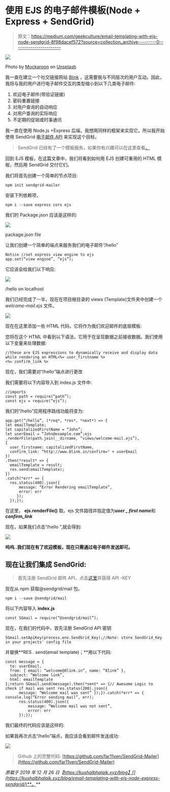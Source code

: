 # 使用 EJS 的电子邮件模板(Node + Express + SendGrid)

> 原文：<https://medium.com/geekculture/email-templating-with-ejs-node-sendgrid-8f98dacef572?source=collection_archive---------0----------------------->

![](img/ec06aa559e98db394cae28530cd72e36.png)

Photo by [Mockaroon](https://unsplash.com/@mockaroon?utm_source=unsplash&utm_medium=referral&utm_content=creditCopyText) on [Unsplash](https://unsplash.com/s/photos/template?utm_source=unsplash&utm_medium=referral&utm_content=creditCopyText)

我一直在建立一个社交链接网站 [8link](https://www.8link.in/?ref=medium) ，这需要我与不同层次的用户互动。因此，我将与我的用户进行电子邮件交互的类型缩小到以下几类电子邮件:

1.  欢迎电子邮件(带验证链接)
2.  密码重置链接
3.  对用户查询的自动响应
4.  对用户查询的实际响应
5.  不定期的促销或时事通讯

我一直在使用 Node.js +Express 后端，我想用同样的框架来实现它。所以我开始使用 SendGrid [电子邮件 API](https://sendgrid.com/solutions/email-api/) 来实现这个目标。

> SendGrid 已经有了一个模板服务，如果你有兴趣可以在这里查看[。](https://sendgrid.com/docs/ui/sending-email/how-to-send-an-email-with-dynamic-transactional-templates/)

回到 EJS 模板，在这篇文章中，我们将看到如何用 EJS 创建可重用的 HTML 模板，然后用 SendGrid 交付它们。

我们将首先创建一个简单的节点项目:

```
npm init sendgrid-mailer
```

安装下列依赖项，

```
npm i --save express cors ejs 
```

我们的 Package.json 应该是这样的:

![](img/fb10f8d47d7b3b3704d98bdaa727b55f.png)

package.json file

让我们创建一个简单的端点来服务我们的电子邮件“/hello”

```
Notice //set express view engine to ejs
app.set(“view engine”, “ejs”);
```

它应该会给我们以下响应:

![](img/a882aea0faf336e7593a5e2227e748c6.png)

/hello on localhost

我们已经完成了一半，现在在项目根目录的 views (Template)文件夹中创建一个 *welcome-mail.ejs* 文件。

![](img/d335eaaa2f2ceafe5dedaf262d02f59a.png)

现在在这里添加一些 HTML 代码，它将作为我们欢迎邮件的底层模板:

您将在这个 HTML 中看到以下语法，它用于在呈现数据之前接收数据。我们使用以下变量来处理数据:

```
//these are EJS expressions to dynamically receive and display data while rendering an HTML<%= user_firstname %>
<%= confirm_link %>
```

现在，我们需要对“/hello”端点进行更改

我们需要将以下内容导入到 index.js 文件中:

```
//imports
const path = require(“path”);
const ejs = require(“ejs”);
```

我们的“/hello”应用程序路线功能将变为:

```
app.get(“/hello”, (*req*, *res*, *next*) => {
let emailTemplate;
let capitalizedFirstName = “John”;
let userEmail = “John@example.com”;ejs
.renderFile(path.join(__dirname, “views/welcome-mail.ejs”), 
{
  user_firstname: capitalizedFirstName,
  confirm_link: “http://www.8link.in/confirm=" + userEmail
})
.then(*result* => {
  emailTemplate = result;
  res.send(emailTemplate);
})
.catch(*err* => {
  res.status(400).json({
      message: “Error Rendering emailTemplate”,
      error: err
     });
  });});
```

在这里， **ejs.renderFile()** 取。ejs 文件路径并指定值为***user _ first name***和 ***confirm_link***

现在，如果我们点击“/hello ”,就会得到:

![](img/a1faed0b771b1d55379eb3b70e949931.png)

**呜呜..我们现在有了欢迎模板，现在只需通过电子邮件发送即可。**

## 现在让我们集成 SendGrid:

> 首先注册 SendGrid 邮件 API，点击[这里](https://sendgrid.com/docs/API_Reference/api_v3.html)并获得 API -KEY

现在从 npm 获取@sendgrid/mail 包。

```
npm i --save @sendgrid/mail
```

将以下内容导入 **index.js**

```
const SGmail = require(“@sendgrid/mail”);
```

现在，在我们的代码中，首先注册 SendGrid API 密钥

```
SGmail.setApiKey(process.env.SendGrid_Key);//Note: store SendGrid_Key in your projects' config file
```

并替换**RES . send(email template)；**用以下代码:

```
const message = {
  to: userEmail,
  from: { email: “welcome@8link.in”, name: “8link” },
  subject: “Welcome link”,
  html: emailTemplate
};return SGmail.send(message).then(*sent* => {// Awesome Logic to check if mail was sent res.status(200).json({
      message: “Welcome mail was sent” });}).catch(*err* => { console.log(“Error sending mail”, err);
      res.status(400).json({
          message: “Welcome mail was not sent”,
          error: err
      });});
```

我们最终的代码应该是这样的:

如果我再次点击“/hello”端点，我应该会看到邮件发送成功:

![](img/bded64b80cfebeeede6d0bf3e22de477.png)

> Github 上的完整代码:
> [https://github.com/far11ven/SendGrid-Mailer](https://github.com/far11ven/SendGrid-Mailer)

*原载于 2019 年 12 月 26 日【https://kushalbhalaik.xyz/blog】[](https://kushalbhalaik.xyz/blog/email-templating-with-ejs-node-express-sendgrid/)**。***